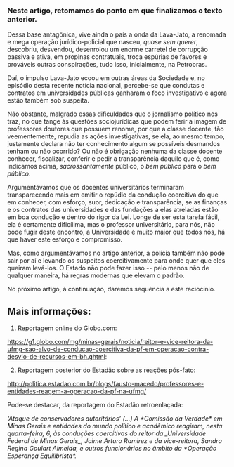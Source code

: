 
### Neste artigo, retomamos do ponto em que finalizamos o texto anterior.

Dessa base antagônica, vive ainda o país a onda da Lava-Jato, a renomada e mega operação jurídico-policial que nasceu, _quase sem querer_, descobriu, desvendou, desenrolou um enorme carretel de corrupção passiva e ativa, em propinas contratuais, troca espúrias de favores e prováveis outras conspirações, tudo isso, inicialmente, na Petrobras.

Daí, o impulso Lava-Jato ecoou em outras áreas da Sociedade e, no episódio desta recente notícia nacional, percebe-se que condutas e contratos em universidades públicas ganharam o foco investigativo e agora estão também sob suspeita.

Não obstante, malgrado essas dificuldades que o jornalismo político nos traz, no que tange às questões sociojurídicas que podem ferir a imagem de professores doutores que possuem renome, por que a classe docente, tão veementemente, repudia as ações investigativas, se ela, ao mesmo tempo, justamente declara não ter conhecimento algum se possíveis desmandos tenham ou não ocorrido?  Ou não é obrigação nenhuma da classe docente conhecer, fiscalizar, conferir e pedir a transparência daquilo que é, como indicamos acima, _sacrossantamente_ público, o *bem público* para o _bem público_.

Argumentávamos que os docentes universitários terminaram transparecendo mais em emitir o repúdio da condução coercitiva do que em conhecer, com esforço, suor, dedicação e transparência, se as finanças e os contratos das universidades e das fundações a elas atreladas estão em boa condução e dentro do rigor da Lei.  Longe de ser esta tarefa fácil, ela é certamente dificílima, mas o professor universitário, para nós, não pode fugir deste encontro, a Universidade é muito maior que todos nós, há que haver este esforço e compromisso.

Mas, como argumentávamos no artigo anterior, a polícia também não pode sair por aí e levando os suspeitos coercitivamente para onde quer que eles queiram levá-los.  O Estado não pode fazer isso -- pelo menos não de qualquer maneira, há regras modernas que elevam o padrão.

No próximo artigo, à continuação, daremos sequência a este raciocínio.


Mais informações:
-----------------

1) Reportagem online do Globo.com:

https://g1.globo.com/mg/minas-gerais/noticia/reitor-e-vice-reitora-da-ufmg-sao-alvo-de-conducao-coercitiva-da-pf-em-operacao-contra-desvio-de-recursos-em-bh.ghtml:


2) Reportagem posterior do Estadão sobre as reações pós-fato:

http://politica.estadao.com.br/blogs/fausto-macedo/professores-e-entidades-reagem-a-operacao-da-pf-na-ufmg/

Pode-se destacar, da reportagem do Estadão retroenlaçada:

<cite>
‘Ataque de conservadores autoritários’ (...) A *Comissão da Verdade* em Minas Gerais e entidades do mundo político e acadêmico reagiram, nesta quarta-feira, 6, às conduções coercitivas do reitor da _Universidade Federal de Minas Gerais_, Jaime Arturo Ramirez e da vice-reitora, Sandra Regina Goulart Almeida, e outros funcionários no âmbito da *Operação Esperança Equilibrista*.
</cite>
